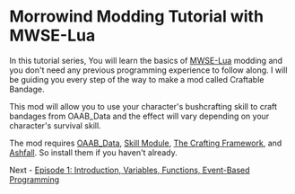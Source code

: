 # Morrowind Modding Tutorial with MWSE-Lua

In this tutorial series, You will learn the basics of [MWSE-Lua](https://mwse.github.io/MWSE/) modding and you don't need any previous programming experience to follow along. I will be guiding you every step of the way to make a mod called Craftable Bandage.

This mod will allow you to use your character's bushcrafting skill to craft bandages from OAAB_Data and the effect will vary depending on your character's survival skill. 

The mod requires [OAAB_Data](https://www.nexusmods.com/morrowind/mods/49042), [Skill Module](https://www.nexusmods.com/morrowind/mods/46034), [The Crafting Framework](https://www.nexusmods.com/morrowind/mods/51009), and [Ashfall](https://www.nexusmods.com/morrowind/mods/49057). So install them if you haven't already.

Next - [Episode 1: Introduction, Variables, Functions, Event-Based Programming](https://amaliegay.github.io/mwse-modding-tutorial/1_introduction/)